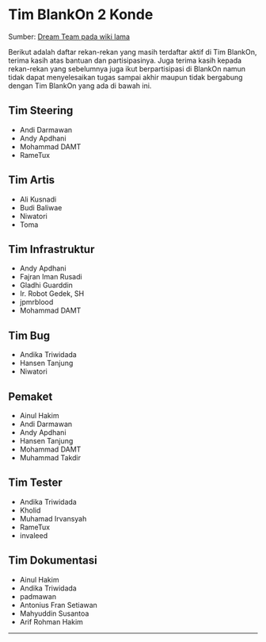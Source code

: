 # Tim BlankOn 2 Konde 
Sumber: [Dream Team pada wiki lama](http://dev-legacy.blankonlinux.or.id/wiki/2/DreamTeam)

Berikut adalah daftar rekan-rekan yang masih terdaftar aktif di Tim BlankOn, terima kasih atas bantuan dan partisipasinya. Juga terima kasih kepada rekan-rekan yang sebelumnya juga ikut berpartisipasi di BlankOn namun tidak dapat menyelesaikan tugas sampai akhir maupun tidak bergabung dengan Tim BlankOn yang ada di bawah ini.

## Tim Steering
 * Andi Darmawan
 * Andy Apdhani
 * Mohammad DAMT
 * RameTux
   
## Tim Artis
 * Ali Kusnadi
 * Budi Baliwae
 * Niwatori
 * Toma

## Tim Infrastruktur
 * Andy Apdhani
 * Fajran Iman Rusadi
 * Gladhi Guarddin
 * Ir. Robot Gedek, SH
 * jpmrblood
 * Mohammad DAMT

## Tim Bug
 * Andika Triwidada
 * Hansen Tanjung
 * Niwatori

## Pemaket
 * Ainul Hakim
 * Andi Darmawan
 * Andy Apdhani
 * Hansen Tanjung
 * Mohammad DAMT
 * Muhammad Takdir

## Tim Tester
 * Andika Triwidada
 * Kholid
 * Muhamad Irvansyah
 * RameTux
 * invaleed

## Tim Dokumentasi
 * Ainul Hakim
 * Andika Triwidada
 * padmawan
 * Antonius Fran Setiawan
 * Mahyuddin Susantoa
 * Arif Rohman Hakim


---
